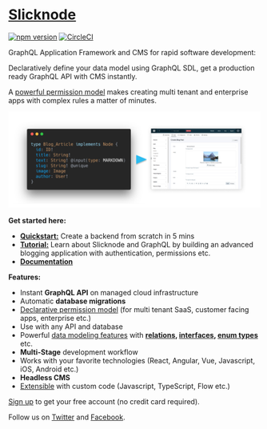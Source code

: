 # [Slicknode](https://slicknode.com "GraphQL CMS + Framework") 

[![npm version](https://badge.fury.io/js/slicknode.svg)](https://badge.fury.io/js/slicknode) [![CircleCI](https://circleci.com/gh/slicknode/slicknode.svg?style=shield)](https://circleci.com/gh/slicknode/slicknode)

GraphQL Application Framework and CMS for rapid software development: 

Declaratively define your data model using GraphQL SDL, get a production ready GraphQL API with CMS instantly.

A [powerful permission model]() makes creating multi tenant and enterprise apps with complex rules 
a matter of minutes. 

![GraphQL CMS](./assets/graphql-to-cms.png)

**Get started here:**

-   **[Quickstart:](https://slicknode.com)** Create a backend from scratch in 5 mins
-   **[Tutorial:](https://slicknode.com/docs/tutorial/)** Learn about Slicknode and GraphQL by building an advanced blogging 
    application with authentication, permissions etc.
-   **[Documentation](https://slicknode.com/docs/)**

**Features:**

-   Instant **GraphQL API** on managed cloud infrastructure
-   Automatic **database migrations**
-   [Declarative permission model](https://slicknode.com/docs/auth/authorization/) (for multi tenant SaaS, customer facing apps, enterprise etc.)
-   Use with any API and database
-   Powerful [data modeling features](https://slicknode.com/docs/data-modeling/introduction/) with
    **[relations](https://slicknode.com/docs/data-modeling/relations/), 
    [interfaces](https://slicknode.com/docs/data-modeling/interfaces/introduction/), 
    [enum types](https://slicknode.com/docs/data-modeling/enum-types/)** etc.
-   **Multi-Stage** development workflow
-   Works with your favorite technologies (React, Angular, Vue, Javascript, iOS, Android etc.)
-   **Headless CMS**
-   [Extensible](https://slicknode.com/docs/extensions/) with custom code (Javascript, TypeScript, Flow etc.)

[Sign up](https://console.slicknode.com/register) to get your free account (no credit card required).

Follow us on [Twitter](https://twitter.com/slicknode) and [Facebook](https://www.facebook.com/SlicknodeHQ/). 

